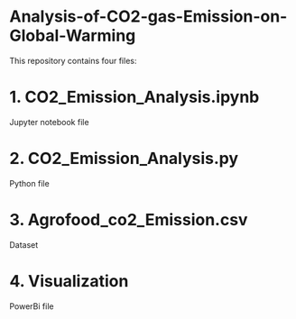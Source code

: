 # Analysis-of-CO2-gas-Emission-on-Global-Warming

This repository contains four files:

# 1. CO2_Emission_Analysis.ipynb
Jupyter notebook file

# 2. CO2_Emission_Analysis.py
Python file

# 3. Agrofood_co2_Emission.csv
Dataset

# 4. Visualization
PowerBi file
